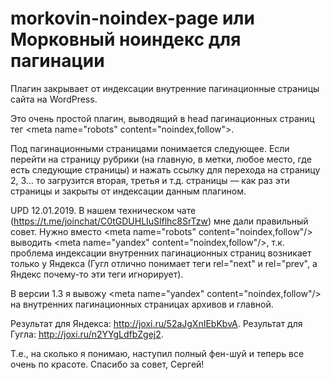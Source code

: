# morkovin-noindex-page или Морковный ноиндекс для пагинации

Плагин закрывает от индексации внутренние пагинационные страницы сайта на WordPress.

Это очень простой плагин, выводящий в head пагинационных страниц тег &#60;meta name="robots" content="noindex,follow"&#62;.

Под пагинационными страницами понимается следующее. Если перейти на страницу рубрики (на главную, в метки, любое место, где есть следующие страницы) и нажать ссылку для перехода на страницу 2, 3… то загрузится вторая, третья и т.д. страницы — как раз эти страницы и закрыты от индексации данным плагином.

UPD 12.01.2019. В нашем техническом чате (https://t.me/joinchat/C0tGDUHLIuSlflhc8SrTzw) мне дали правильный совет. Нужно вместо &#60;meta name="robots" content="noindex,follow"/&#62; выводить &#60;meta name="yandex" content="noindex,follow"/&#62;, т.к. проблема индексации внутренних пагинационных страниц возникает только у Яндекса (Гугл отлично понимает теги rel="next" и rel="prev", а Яндекс почему-то эти теги игнорирует).

В версии 1.3 я вывожу &#60;meta name="yandex" content="noindex,follow"/&#62; на внутренних пагинационных страницах архивов и главной.

Результат для Яндекса: http://joxi.ru/52aJgXnIEbKbvA. Результат для Гугла: http://joxi.ru/n2YYgLdfbZgej2.

Т.е., на сколько я понимаю, наступил полный фен-шуй и теперь все очень по красоте. Спасибо за совет, Сергей!
